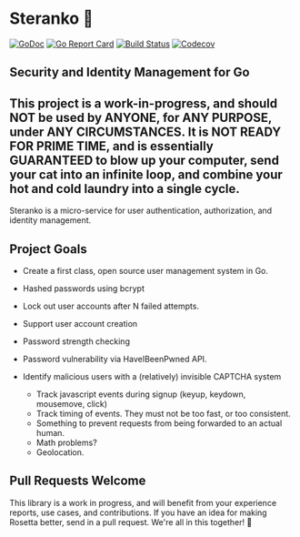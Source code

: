 # Steranko 🔐

[![GoDoc](http://img.shields.io/badge/go-documentation-blue.svg?style=flat-square)](https://pkg.go.dev/github.com/benpate/steranko)
[![Go Report Card](https://goreportcard.com/badge/github.com/benpate/steranko?style=flat-square)](https://goreportcard.com/report/github.com/benpate/steranko)
[![Build Status](http://img.shields.io/travis/benpate/steranko.svg?style=flat-square)](https://travis-ci.org/benpate/steranko)
[![Codecov](https://img.shields.io/codecov/c/github/benpate/steranko.svg?style=flat-square)](https://codecov.io/gh/benpate/steranko)

## Security and Identity Management for Go

## This project is a work-in-progress, and should NOT be used by ANYONE, for ANY PURPOSE, under ANY CIRCUMSTANCES.  It is NOT READY FOR PRIME TIME, and is essentially GUARANTEED to blow up your computer, send your cat into an infinite loop, and combine your hot and cold laundry into a single cycle.

Steranko is a micro-service for user authentication, authorization, and identity management.


## Project Goals

* Create a first class, open source user management system in Go.
* Hashed passwords using bcrypt
* Lock out user accounts after N failed attempts.

* Support user account creation
* Password strength checking
* Password vulnerability via HaveIBeenPwned API.
* Identify malicious users with a (relatively) invisible CAPTCHA system
  * Track javascript events during signup (keyup, keydown, mousemove, click)
  * Track timing of events.  They must not be too fast, or too consistent.
  * Something to prevent requests from being forwarded to an actual human.
  * Math problems?
  * Geolocation.

## Pull Requests Welcome

This library is a work in progress, and will benefit from your experience reports, use cases, and contributions.  If you have an idea for making Rosetta better, send in a pull request.  We're all in this together! 🔐